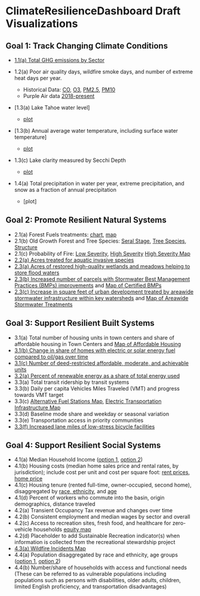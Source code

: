 # ClimateResilienceDashboard Draft Visualizations

## Goal 1: Track Changing Climate Conditions

* [1.1(a) Total GHG emissions by Sector](1.1(a)_Greenhouse_Gas.html)
* 1.2(a) Poor air quality days, wildfire smoke days, and number of extreme heat days per year.
  * Historical Data: [CO](1.2(a)_Air_Quality_CO.html), [O3](1.2(a)_Air_Quality_O3.html), [PM2.5](1.2(a)_Air_Quality_PM2.5.html), [PM10](1.2(a)_Air_Quality_PM10.html)
  * Purple Air data [2018-present](1.2(a)_Purple_Air.html)

* [1.3(a) Lake Tahoe water level]
  * [plot](1.3(a)_Lake_Level.html)
* [1.3(b) Annual average water temperature, including surface water temperature]
  * [plot](1.3(b)_Lake_Temp.html)
* 1.3(c) Lake clarity measured by Secchi Depth
  * [plot](1.3(c)_Secchi_Depth.html)
* 1.4(a) Total precipitation in water per year, extreme precipitation, and snow as a fraction of annual precipitation
  * [plot]

## Goal 2: Promote Resilient Natural Systems

* 2.1(a) Forest Fuels treatments: [chart](2.1(a)_ForestFuel.html), [map](Maps/ForestFuelTreatment.html)
* 2.1(b) Old Growth Forest and Tree Species: [Seral Stage](2.1(b)_OldGrowthForest_SeralStage.html), [Tree Species](2.1(b)_OldGrowthForest_Species.html), [Structure](2.1(b)_OldGrowthForest_Structure.html)
* 2.1(c) Probability of Fire: [Low Severity](2.1(c)_Probability_of_Low_Severity_Fire.html), [High Severity](2.1(c)_Probability_of_High_Severity_Fire.html) [High Severity Map](Maps/HighSeverityFireProbable.html)
* [2.2(a) Acres treated for aquatic invasive species](2.2(a)_Aquatic_Species.html)
* [2.3(a) Acres of restored high-quality wetlands and meadows helping to store flood waters](2.3(a)_Restored_Wetlands_Meadows.html)
* [2.3(b) Increased number of parcels with Stormwater Best Management Practices (BMPs) improvements](2.3(b)_BMP.html) and [Map of Certified BMPs](Maps/BMPStormwater.html)
* [2.3(c) Increase in square feet of urban development treated by areawide stormwater infrastructure within key watersheds](2.4.(c)_Areawide_Covering_Impervious.html) and [Map of Areawide Stormwater Treatments](Maps/AreawideStormwater.html)

## Goal 3: Support Resilient Built Systems

* 3.1(a) Total number of housing units in town centers and share of affordable housing in Town Centers and [Map of Affordable Housing](Maps/AffordableHousing.html)
* [3.1(b) Change in share of homes with electric or solar energy fuel compared to oil/gas over time](3.1(b)_HomeHeatingFuels.html)
* [3.1(c) Number of deed-restricted affordable, moderate, and achievable units](3.1(c)_Deed_Restricted_Units.html)
* [3.2(a) Percent of renewable energy as a share of total energy used](3.2(a)_EnergyMix.html)
* 3.3(a) Total transit ridership by transit systems
* 3.3(b) Daily per capita Vehicles Miles Traveled (VMT) and progress towards VMT target
* 3.3(c) [Alternative Fuel Stations Map](Maps/AlternateFuelStations.html), [Electric Transportation Infrastructure Map](Maps/ElectricTransportationInfrastructure.html)
* 3.3(d) Baseline mode share and weekday or seasonal variation
* 3.3(e) Transportation access in priority communities
* [3.3(f) Increased lane miles of low-stress bicycle facilities](3.3(f)_Low_Stress_Bicycle.html)

## Goal 4: Support Resilient Social Systems

* 4.1(a) Median Household Income ([option 1](4.1(a)_Household_Income_v1.html), [option 2](4.1(a)_Household_Income_v2.html))
* 4.1(b) Housing costs (median home sales price and rental rates, by jurisdiction); include cost per unit and cost per square foot: [rent prices](4.1(b)_Rent_Prices.html), [home price](4.1(b)_Median_Sale_Prices.html)
* 4.1(c) Housing tenure (rented full-time, owner-occupied, second home), disaggregated by [race, ethnicity](4.1(c)_TenureByRace.html), and [age](4.1(c)_TenureByAge.html)
* 4.1(d) Percent of workers who commute into the basin, origin demographics, distance traveled
* 4.2(a) Transient Occupancy Tax revenue and changes over time
* 4.2(b) Consistent employment and median wages by sector and overall
* 4.2(c) Access to recreation sites, fresh food, and healthcare for zero-vehicle households [equity map](Maps/Equity.html)
* 4.2(d) Placeholder to add Sustainable Recreation indicator(s) when information is collected from the recreational stewardship project
* [4.3(a) Wildfire Incidents Map](Maps/Firewise_IncidentsRxBurn_EmergencyServices.html)
* 4.4(a) Population disaggregated by race and ethnicity, age groups ([option 1](4.4(a)_RaceEthnicity_v1.html), [option 2](4.4(a)_RaceEthnicity_v2.html))
* 4.4(b) Number/share of households with access and functional needs (These can be referred to as vulnerable populations including populations such as persons with disabilities, older adults, children, limited English proficiency, and transportation disadvantages)
